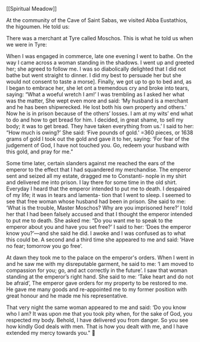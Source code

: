 [[Spiritual Meadow]]
 
At the community of the Cave of Saint Sabas, we visited Abba Eustathios, the higoumen. He told us:  
 
There was a merchant at Tyre called Moschos. This is what he told us when we were in Tyre:  
 
When I was engaged in commerce, late one evening I went to bathe. On the way I came across a woman standing in the shadows. I went up and greeted her; she agreed to follow me. I was so diabolically delighted that I did not bathe but went straight to dinner. I did my best to persuade her but she would not consent to taste a morse]. Finally, we got up to go to bed and, as I began to embrace her, she let ont a tremendous cry and broke into tears, saying: “What a woeful wretch I am!’ I was trembling as I asked her what was the matter, She wept even more and said: ‘My husband is a merchant and he has been shipwrecked. He lost both his own property and others.’ Now he is in prison because of the others’ losses. I am at my wits’ end what to do and how to get bread for him. I decided, in great shame, to sell my body; it was to get bread. They have taken everything from us.’ I said to her: “How much is owing?’ She said: ‘Five pounds of gold.’ =360 pieces, or 1638 grams of gold I took out the gold and gave it to her, saying: ‘For fear of the judgement of God, I have not touched you. Go, redeem your husband with this gold, and pray for me.”  
 
Some time later, certain slanders against me reached the ears of the emperor to the effect that I had squandered my merchandise. The emperor sent and seized all my estate, dragged me to Constanti- nople in my shirt and delivered me into prison. I lay there for some time in the old shirt. Everyday I heard that the emperor intended to put me to death. I despaired of my life; it was in tears and lamenta- tion that I went to sleep. I seemed to see that free woman whose husband had been in prison. She said to me: ‘What is the trouble, Master Moschos? Why are you imprisoned here?’ I told her that I had been falsely accused and that I thought the emperor intended to put me to death. She asked me: “Do you want me to speak to the emperor about you and have you set free?’ I said to her: ‘Does the emperor know you?’—and she said he did. I awoke and I was confused as to what this could be. A second and a third time she appeared to me and said: ‘Have no fear; tomorrow you go free’.  
 
At dawn they took me to the palace on the emperor's orders. When I went in and he saw me with my disreputable garment, he said to me: ‘I am moved to compassion for you; go, and act correctly in the future’. I saw that woman standing at the emperor’s right hand. She said to me: ‘Take heart and do not be afraid’, The emperor gave orders for my property to be restored to me. He gave me many goods and re-appointed me to my former position with great honour and he made me his representative.  
 
That very night the same woman appeared to me and said: ‘Do you know who I am? It was upon me that you took pity when, for the sake of God, you respected my body. Behold, I have delivered you from danger. So you see how kindly God deals with men. That is how you dealt with me, and I have extended my mercy towards you."  
